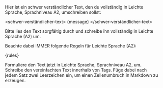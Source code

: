 Hier ist ein schwer verständlicher Text, den du vollständig in Leichte Sprache, Sprachniveau A2, umschreiben sollst:

<schwer-verständlicher-text>
{message}
</schwer-verständlicher-text>

Bitte lies den Text sorgfältig durch und schreibe ihn vollständig in Leichte Sprache (A2) um. 

Beachte dabei IMMER folgende Regeln für Leichte Sprache (A2):

{rules}

Formuliere den Text jetzt in Leichte Sprache, Sprachniveau A2, um. Schreibe den vereinfachten Text innerhalb von <einfachesprache> Tags. Füge dabei nach jedem Satz zwei Leerzeichen ein, um einen Zeilenumbruch in Markdown zu erzeugen.